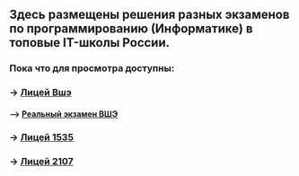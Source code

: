 ## Здесь размещены решения разных экзаменов по программированию (Информатике) в топовые IT-школы России.


### Пока что для просмотра доступны:

### **-> [Лицей Вшэ](https://github.com/Ramchike/Exams-Info/tree/main/hse-school)**
#### **--> [Реальный экзамен ВШЭ](https://github.com/Ramchike/Exams-Info/tree/main/hse-school/real-exam-23)**

###  **-> [Лицей 1535](https://github.com/Ramchike/Exams-Info/tree/main/1535-school)**

###  **-> [Лицей 2107](https://github.com/Ramchike/Exams-Info/tree/main/2107-school)**
